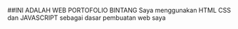 ##INI ADALAH WEB PORTOFOLIO BINTANG
Saya menggunakan HTML CSS dan JAVASCRIPT sebagai dasar pembuatan web saya
